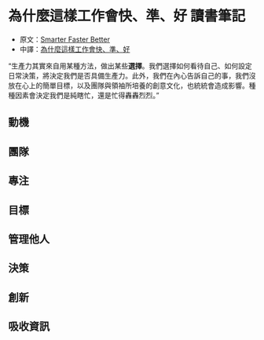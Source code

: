 # 為什麼這樣工作會快、準、好 讀書筆記

- 原文：[Smarter Faster Better](http://charlesduhigg.com/books/smarter-faster-better/)
- 中譯：[為什麼這樣工作會快、準、好](http://www.books.com.tw/products/0010712988)

“生產力其實來自用某種方法，做出某些**選擇**。我們選擇如何看待自己、如何設定日常決策，將決定我們是否具備生產力。此外，我們在內心告訴自己的事，我們沒放在心上的簡單目標，以及團隊與領袖所培養的創意文化，也統統會造成影響。種種因素會決定我們是純瞎忙，還是忙得轟轟烈烈。”

## 動機

## 團隊

## 專注

## 目標

## 管理他人

## 決策

## 創新

## 吸收資訊

